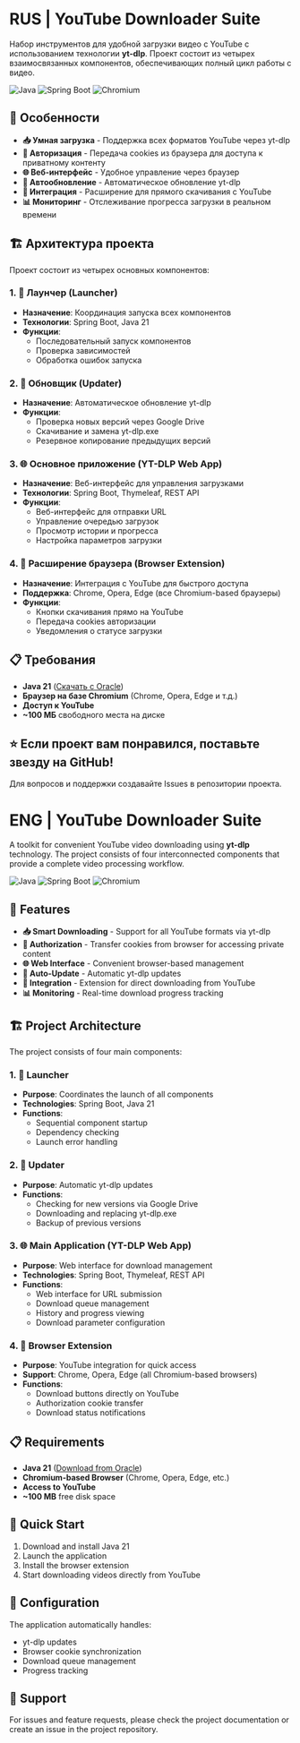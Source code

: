 # RUS | YouTube Downloader Suite

Набор инструментов для удобной загрузки видео с YouTube с использованием технологии **yt-dlp**. Проект состоит из четырех взаимосвязанных компонентов, обеспечивающих полный цикл работы с видео.

![Java](https://img.shields.io/badge/Java-21-orange?style=for-the-badge&logo=openjdk)
![Spring Boot](https://img.shields.io/badge/Spring%20Boot-3.5.6-green?style=for-the-badge&logo=springboot)
![Chromium](https://img.shields.io/badge/Chromium-Extension-blue?style=for-the-badge&logo=googlechrome)

## 🚀 Особенности

- **📥 Умная загрузка** - Поддержка всех форматов YouTube через yt-dlp
- **🔐 Авторизация** - Передача cookies из браузера для доступа к приватному контенту
- **🌐 Веб-интерфейс** - Удобное управление через браузер
- **🔄 Автообновление** - Автоматическое обновление yt-dlp
- **🎯 Интеграция** - Расширение для прямого скачивания с YouTube
- **📊 Мониторинг** - Отслеживание прогресса загрузки в реальном времени

## 🏗️ Архитектура проекта

Проект состоит из четырех основных компонентов:

### 1. 🎯 **Лаунчер (Launcher)**
- **Назначение**: Координация запуска всех компонентов
- **Технологии**: Spring Boot, Java 21
- **Функции**:
  - Последовательный запуск компонентов
  - Проверка зависимостей
  - Обработка ошибок запуска

### 2. 🔄 **Обновщик (Updater)**
- **Назначение**: Автоматическое обновление yt-dlp
- **Функции**:
  - Проверка новых версий через Google Drive
  - Скачивание и замена yt-dlp.exe
  - Резервное копирование предыдущих версий

### 3. 🌐 **Основное приложение (YT-DLP Web App)**
- **Назначение**: Веб-интерфейс для управления загрузками
- **Технологии**: Spring Boot, Thymeleaf, REST API
- **Функции**:
  - Веб-интерфейс для отправки URL
  - Управление очередью загрузок
  - Просмотр истории и прогресса
  - Настройка параметров загрузки

### 4. 🧩 **Расширение браузера (Browser Extension)**
- **Назначение**: Интеграция с YouTube для быстрого доступа
- **Поддержка**: Chrome, Opera, Edge (все Chromium-based браузеры)
- **Функции**:
  - Кнопки скачивания прямо на YouTube
  - Передача cookies авторизации
  - Уведомления о статусе загрузки

## 📋 Требования

- **Java 21** ([Скачать с Oracle](https://www.oracle.com/java/technologies/javase/jdk21-archive-downloads.html))
- **Браузер на базе Chromium** (Chrome, Opera, Edge и т.д.)
- **Доступ к YouTube**
- **~100 МБ** свободного места на диске

## ⭐ Если проект вам понравился, поставьте звезду на GitHub!

Для вопросов и поддержки создавайте Issues в репозитории проекта.

# ENG | YouTube Downloader Suite

A toolkit for convenient YouTube video downloading using **yt-dlp** technology. The project consists of four interconnected components that provide a complete video processing workflow.

![Java](https://img.shields.io/badge/Java-21-orange?style=for-the-badge&logo=openjdk)
![Spring Boot](https://img.shields.io/badge/Spring%20Boot-4.0-blue?style=for-the-badge&logo=springboot)
![Chromium](https://img.shields.io/badge/Chromium-Extension-green?style=for-the-badge&logo=googlechrome)

## 🚀 Features

- **📥 Smart Downloading** - Support for all YouTube formats via yt-dlp
- **🔐 Authorization** - Transfer cookies from browser for accessing private content
- **🌐 Web Interface** - Convenient browser-based management
- **🔄 Auto-Update** - Automatic yt-dlp updates
- **🎯 Integration** - Extension for direct downloading from YouTube
- **📊 Monitoring** - Real-time download progress tracking

## 🏗️ Project Architecture

The project consists of four main components:

### 1. 🎯 Launcher
- **Purpose**: Coordinates the launch of all components
- **Technologies**: Spring Boot, Java 21
- **Functions**:
  - Sequential component startup
  - Dependency checking
  - Launch error handling

### 2. 🔄 Updater
- **Purpose**: Automatic yt-dlp updates
- **Functions**:
  - Checking for new versions via Google Drive
  - Downloading and replacing yt-dlp.exe
  - Backup of previous versions

### 3. 🌐 Main Application (YT-DLP Web App)
- **Purpose**: Web interface for download management
- **Technologies**: Spring Boot, Thymeleaf, REST API
- **Functions**:
  - Web interface for URL submission
  - Download queue management
  - History and progress viewing
  - Download parameter configuration

### 4. 🧩 Browser Extension
- **Purpose**: YouTube integration for quick access
- **Support**: Chrome, Opera, Edge (all Chromium-based browsers)
- **Functions**:
  - Download buttons directly on YouTube
  - Authorization cookie transfer
  - Download status notifications

## 📋 Requirements

- **Java 21** ([Download from Oracle](https://www.oracle.com/java/technologies/javase/jdk21-archive-downloads.html))
- **Chromium-based Browser** (Chrome, Opera, Edge, etc.)
- **Access to YouTube**
- **~100 MB** free disk space

## 🚀 Quick Start

1. Download and install Java 21
2. Launch the application
3. Install the browser extension
4. Start downloading videos directly from YouTube

## 🔧 Configuration

The application automatically handles:
- yt-dlp updates
- Browser cookie synchronization
- Download queue management
- Progress tracking

## 🤝 Support

For issues and feature requests, please check the project documentation or create an issue in the project repository.
